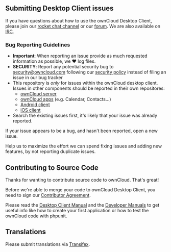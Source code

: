 ## Submitting Desktop Client issues

If you have questions about how to use the ownCloud Desktop Client, please
join our [rocket chat channel][rocketchat] or our [forum][forum].
We are also available on [IRC][irc].

### Bug Reporting Guidelines
* __Important__: When reporting an issue provide as much requested information as possible, we :heart: log files.
* __SECURITY__: Report any potential security bug to security@owncloud.com following our [security policy](https://owncloud.com/security/) instead of filing an issue in our bug tracker
* This repository is *only* for issues within the ownCloud desktop client. 
  Issues in other components should be reported in their own repositores: 
  - [ownCloud server](https://github.com/owncloud/core/issues)
  - [ownCloud apps](https://github.com/owncloud/apps/issues) (e.g. Calendar,
    Contacts...)
  - [Android client](https://github.com/owncloud/android/issues)
  - [iOS client](https://github.com/owncloud/ios-issues/issues)
* Search the existing issues first, it's likely that your issue was already
  reported.

If your issue appears to be a bug, and hasn't been reported, open a new issue.

Help us to maximize the effort we can spend fixing issues and adding new
features, by not reporting duplicate issues.

[rocketchat]: https://talk.owncloud.com/channel/desktop
[forum]: https://central.owncloud.org/
[irc]: https://web.libera.chat/?channels=#owncloud

## Contributing to Source Code

Thanks for wanting to contribute source code to ownCloud. That's great!

Before we're able to merge your code to ownCloud Desktop Client, you need to sign
our [Contributor Agreement][agreement].

Please read the [Desktop Client Manual][desktopman] and the [Developer
Manuals][devmanual] to get useful info like how to create your first
application or how to test the ownCloud code with phpunit.

[agreement]: https://owncloud.com/contribute/join-the-development/contributor-agreement/
[devmanual]: https://doc.owncloud.com/desktop/latest/appendices/building.html
[desktopman]: https://doc.owncloud.com/desktop

## Translations
Please submit translations via [Transifex][transifex].

[transifex]: https://www.transifex.com/projects/p/owncloud/
